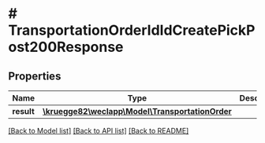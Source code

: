 # # TransportationOrderIdIdCreatePickPost200Response

## Properties

Name | Type | Description | Notes
------------ | ------------- | ------------- | -------------
**result** | [**\kruegge82\weclapp\Model\TransportationOrder**](TransportationOrder.md) |  | [optional]

[[Back to Model list]](../../README.md#models) [[Back to API list]](../../README.md#endpoints) [[Back to README]](../../README.md)
